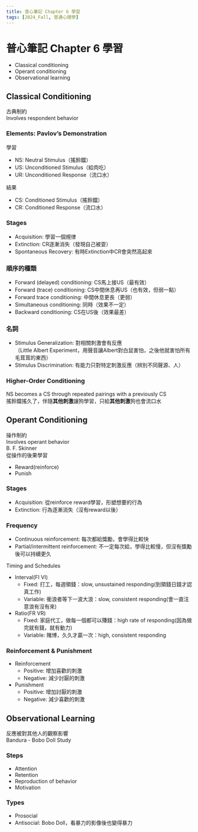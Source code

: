 ```yaml
---
title: 普心筆記 Chapter 6 學習
tags: [2024_Fall, 普通心理學]
---
```

<!-- HackMD ID: btjCoowvTKedgV3K-h9BUQ -->  

普心筆記 Chapter 6 學習  
===  

* Classical conditioning  
* Operant conditioning  
* Observational learning  

## Classical Conditioning  

古典制約  
Involves respondent behavior  

### Elements: Pavlov’s Demonstration  

學習  

* NS: Neutral Stimulus（搖鈴鐺）  
* US: Unconditioned Stimulus（給肉吃）  
* UR: Unconditioned Response（流口水）  

結果  

* CS: Conditioned Stimulus（搖鈴鐺）  
* CR: Conditioned Response（流口水）  

### Stages  

* Acquisition: 學習一個規律  
* Extinction: CR逐漸消失（發現自己被耍）  
* Spontaneous Recovery: 有時Extinction中CR會突然高起來  

### 順序的種類  

* Forward (delayed) conditioning: CS馬上接US（最有效）  
* Forward (trace) conditioning: CS中間休息再US（也有效，但弱一點）  
* Forward trace conditioning: 中間休息更長（更弱）  
* Simultaneous conditioning: 同時（效果不一定）  
* Backward conditioning: CS在US後（效果最差）  

### 名詞  

* Stimulus Generalization: 對相關刺激會有反應  
（Little Albert Experiment，用聲音讓Albert對白鼠害怕，之後他就害怕所有毛茸茸的東西）  
* Stimulus Discrimination: 有能力只對特定刺激反應（辨別不同聲源、人）  

### Higher-Order Conditioning  

NS becomes a CS through repeated pairings with a previously CS  
搖鈴鐺搖久了，伴隨**其他刺激**讓狗學習，只給**其他刺激**狗也會流口水  

## Operant Conditioning  

操作制約  
Involves operant behavior  
B. F. Skinner  
從操作的後果學習  
* Reward(reinforce)  
* Punish  

### Stages  

* Acquisition: 從reinforce reward學習，形塑想要的行為  
* Extinction: 行為逐漸消失（沒有reward以後）  

### Frequency  

* Continuous reinforcement: 每次都給獎勵，會學得比較快  
* Partial/intermittent reinforcement: 不一定每次給，學得比較慢，但沒有獎勵後可以持續更久  

Timing and Schedules  
* Interval(FI VI)  
    * Fixed: 打工，每週領錢：slow, unsustained responding(到領錢日錢才認真工作)  
    * Variable: 衝浪者等下一波大浪：slow, consistent responding(會一直注意浪有沒有來)  
* Ratio(FR VR)  
    * Fixed: 家庭代工，做每一個都可以賺錢：high rate of responding(因為做完就有錢，就有動力)  
    * Variable: 賭博，久久才贏一次：high, consistent responding  

### Reinforcement & Punishment  

* Reinforcement  
    * Positive: 增加喜歡的刺激  
    * Negative: 減少討厭的刺激  
* Punishment  
    * Positive: 增加討厭的刺激  
    * Negative: 減少喜歡的刺激  

## Observational Learning  

反應被對其他人的觀察影響  
Bandura - Bobo Doll Study  

### Steps  

* Attention  
* Retention  
* Reproduction of behavior  
* Motivation  

### Types  

* Prosocial  
* Antisocial: Bobo Doll，看暴力的影像後也變得暴力  